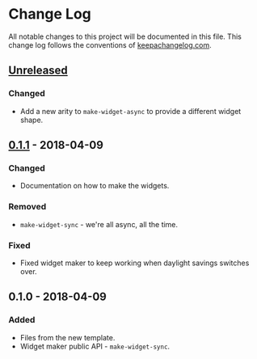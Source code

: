 # Change Log
All notable changes to this project will be documented in this file. This change log follows the conventions of [keepachangelog.com](http://keepachangelog.com/).

## [Unreleased]
### Changed
- Add a new arity to `make-widget-async` to provide a different widget shape.

## [0.1.1] - 2018-04-09
### Changed
- Documentation on how to make the widgets.

### Removed
- `make-widget-sync` - we're all async, all the time.

### Fixed
- Fixed widget maker to keep working when daylight savings switches over.

## 0.1.0 - 2018-04-09
### Added
- Files from the new template.
- Widget maker public API - `make-widget-sync`.

[Unreleased]: https://github.com/your-name/game-models/compare/0.1.1...HEAD
[0.1.1]: https://github.com/your-name/game-models/compare/0.1.0...0.1.1
